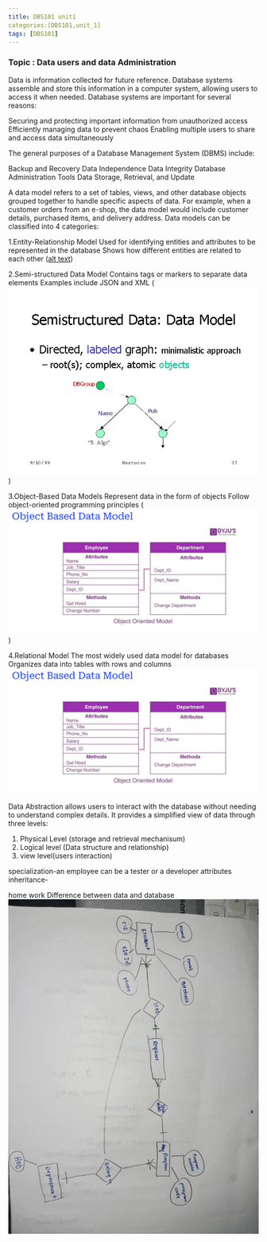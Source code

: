 ```yaml
---
title: DBS101 unit1
categories:[DBS101,unit_1]
tags: [DBS101]
---
```


### Topic : Data users and data Administration

Data is information collected for future reference. Database systems assemble and store this information in a computer system, allowing users to access it when needed. Database systems are important for several reasons:

Securing and protecting important information from unauthorized access
Efficiently managing data to prevent chaos
Enabling multiple users to share and access data simultaneously

The general purposes of a Database Management System (DBMS) include:

Backup and Recovery
Data Independence
Data Integrity
Database Administration Tools
Data Storage, Retrieval, and Update

A data model refers to a set of tables, views, and other database objects grouped together to handle specific aspects of data. For example, when a customer orders from an e-shop, the data model would include customer details, purchased items, and delivery address.
Data models can be classified into 4 categories:

1.Entity-Relationship Model
Used for identifying entities and attributes to be represented in the database
Shows how different entities are related to each other
([alt text](<../pictures/1st pic.png>))

2.Semi-structured Data Model
Contains tags or markers to separate data elements
Examples include JSON and XML
(![alt text](../pictures/R.jpg))


3.Object-Based Data Models
Represent data in the form of objects
Follow object-oriented programming principles
(![alt text](../pictures/Object.png))

4.Relational Model
The most widely used data model for databases
Organizes data into tables with rows and columns
![alt text](Object.png)


Data Abstraction allows users to interact with the database without needing to understand complex details. 
It provides a simplified view of data through three levels:

1. Physical Level (storage and retrieval mechanisum)
2. Logical level (Data structure and relationship)
3. view level(users interaction)


specialization-an employee can be a tester or a developer
attributes inheritance-

home work
Difference between data and database
![alt text](../ERM.jpg)


